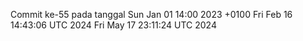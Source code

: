 Commit ke-55 pada tanggal Sun Jan 01 14:00 2023 +0100
Fri Feb 16 14:43:06 UTC 2024
Fri May 17 23:11:24 UTC 2024
